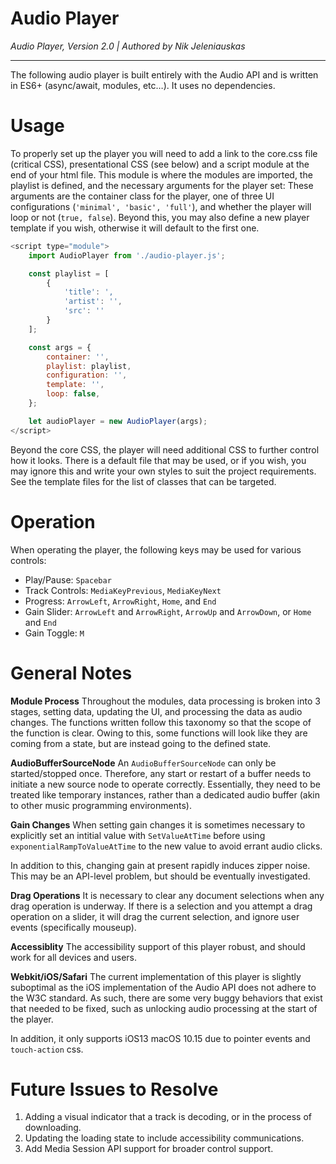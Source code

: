 # Audio Player
*Audio Player, Version 2.0 | Authored by Nik Jeleniauskas*

-----
The following audio player is built entirely with the Audio API and is written in ES6+ (async/await, modules, etc…). It uses no dependencies.



# Usage
To properly set up the player you will need to add a link to the core.css file (critical CSS), presentational CSS (see below) and a script module at the end of your html file. This module is where the modules are imported, the playlist is defined, and the necessary arguments for the player set: These arguments are the container class for the player, one of three UI configurations (`'minimal', 'basic', 'full'`), and whether the player will loop or not (`true, false`). Beyond this, you may also define a new player template if you wish, otherwise it will default to the first one.



```javascript
<script type="module">
	import AudioPlayer from './audio-player.js';

	const playlist = [
		{
			'title': ',
			'artist': '',
			'src': ''
		}
	];

	const args = {
		container: '',
		playlist: playlist,
		configuration: '',
		template: '',
		loop: false,
	};

	let audioPlayer = new AudioPlayer(args);
</script>
```



Beyond the core CSS, the player will need additional CSS to further control how it looks. There is a default file that may be used, or if you wish, you may ignore this and write your own styles to suit the project requirements. See the template files for the list of classes that can be targeted.



# Operation
When operating the player, the following keys may be used for various controls:
- Play/Pause: `Spacebar`
- Track Controls: `MediaKeyPrevious`, `MediaKeyNext`
- Progress: `ArrowLeft`, `ArrowRight`, `Home`, and `End`
- Gain Slider: `ArrowLeft` and `ArrowRight`, `ArrowUp` and `ArrowDown`, or `Home` and `End`
- Gain Toggle: `M`



# General Notes
**Module Process**
Throughout the modules, data processing is broken into 3 stages, setting data, updating the UI, and processing the data as audio changes. The functions written follow this taxonomy so that the scope of the function is clear. Owing to this, some functions will look like they are coming from a state, but are instead going to the defined state.



**AudioBufferSourceNode**
An `AudioBufferSourceNode` can only be started/stopped once. Therefore, any start or restart of a buffer needs to initiate a new source node to operate correctly. Essentially, they need to be treated like temporary instances, rather than a dedicated audio buffer (akin to other music programming environments).



**Gain Changes**
When setting gain changes it is sometimes necessary to explicitly set an intitial value with `SetValueAtTime` before using `exponentialRampToValueAtTime` to the new value to avoid errant audio clicks.

In addition to this, changing gain at present rapidly induces zipper noise. This may be an API-level problem, but should be eventually investigated.



**Drag Operations**
It is necessary to clear any document selections when any drag operation is underway. If there is a selection and you attempt a drag operation on a slider, it will drag the current selection, and ignore user events (specifically mouseup).



**Accessiblity**
The accessibility support of this player robust, and should work for all devices and users.



**Webkit/iOS/Safari**
The current implementation of this player is slightly suboptimal as the iOS implementation of the Audio API does not adhere to the W3C standard. As such, there are some very buggy behaviors that exist that needed to be fixed, such as unlocking audio processing at the start of the player.

In addition, it only supports iOS13 macOS 10.15 due to pointer events and `touch-action` css.



# Future Issues to Resolve
1. Adding a visual indicator that a track is decoding, or in the process of downloading.
2. Updating the loading state to include accessibility communications.
3. Add Media Session API support for broader control support.